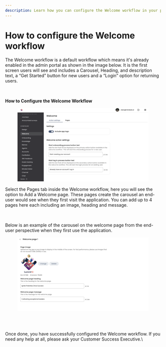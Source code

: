 ```yaml
---
description: Learn how you can configure the Welcome workflow in your platform.
---
```


# How to configure the Welcome workflow

The Welcome workflow is a default workflow which means it's already enabled in the admin portal as shown in the image below. It is the first screen users will see and includes a Carousel, Heading, and description text, a “Get Started” button for new users and a “Login” option for returning users.

\
\
**How to Configure the Welcome Workflow**

<figure><img src="../../../.gitbook/assets/Screenshot 2024-02-28 at 09.37.24.png" alt=""><figcaption></figcaption></figure>

Select the Pages tab inside the Welcome workflow, here you will see the option to Add a Welcome page. These pages create the carousel an end-user would see when they first visit the application. You can add up to 4 pages here each including an image, heading and message.

\
\
Below is an example of the carousel on the welcome page from the end-user perspective when they first use the application.

<figure><img src="../../../.gitbook/assets/Screenshot 2024-02-28 at 09.44.09.png" alt=""><figcaption></figcaption></figure>

<div align="left"><figure><img src="https://lh7-us.googleusercontent.com/jgOBrfXIhXP2H9T-xj5PO20MpKHXL6CwyU6MDm1ZgtoeXhwr-GeqXj8wW3_oA9BF1A-wGudhh_B7BX-yvTKZ-s_lY0n1OOVS2vvnQhTP6i2ytaJh1Su66lZrxPaeJQsFl7uYMabrnHkWWDcRMLGBJas" alt="" width="375"><figcaption></figcaption></figure></div>

\
Once done, you have successfully configured the Welcome workflow. If you need any help at all, please ask your Customer Success Executive.\
